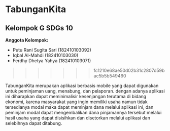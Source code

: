 # TabunganKita
## Kelompok G SDGs 10

__Anggota Kelompok:__
* Putu Rani Sugita Sari (182410103092)
* Iqbal Al-Mahdi (182410103030)
* Ferdhy Dhetya Yahya (182410103071)
>>>>>>> fc1210e68ae50d02b31c2807d59bac5b5b549460

TabunganKita merupakan aplikasi berbasis mobile yang dapat digunakan untuk peminjaman uang, menabung, dan pelaporan. dengan adanya aplikasi ini diharapkan dapat meminimalisir kesenjangan terutama di bidang ekonomi, karena masyarakat yang ingin memiliki usaha namun tidak tersedianya modal maka dapat meminjam dana melalui aplikasi ini, dan peminjam modal dapat mengembalikan dana pinjamannya tersebut melalui hasil usaha yang dapat disisihkan dan disetorkan melalui aplikasi dan selebihnya dapat ditabung.

